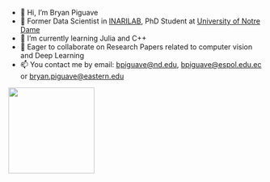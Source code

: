 - 👋 Hi, I’m Bryan Piguave
- 👀 Former Data Scientist in [INARILAB](https://inarilab.com/), PhD Student at [University of Notre Dame](https://www.nd.edu/)
- 🌱 I’m currently learning Julia and C++
- 💞️ Eager to collaborate on Research Papers related to computer vision and Deep Learning
- 📫 You contact me by email: bpiguave@nd.edu, bpiguave@espol.edu.ec or bryan.piguave@eastern.edu

<!---
bryanpiguave/bryanpiguave is a ✨ special ✨ repository because its `README.md` (this file) appears on your GitHub profile.
You can click the Preview link to take a look at your changes.
--->
<img align="center" height="170" src="https://github-readme-stats-sigma-five.vercel.app/api/top-langs/?username=bryanpiguave&layout=compact&langs_count=8&hide=html&theme=dark"/>
